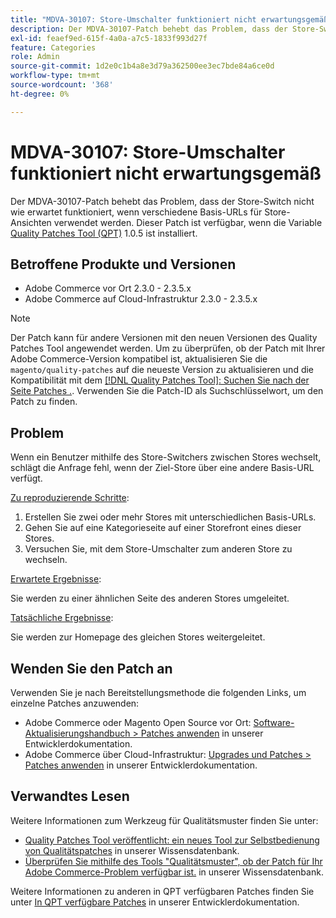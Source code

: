 ```yaml
---
title: "MDVA-30107: Store-Umschalter funktioniert nicht erwartungsgemäß"
description: Der MDVA-30107-Patch behebt das Problem, dass der Store-Switch nicht wie erwartet funktioniert, wenn verschiedene Basis-URLs für Store-Ansichten verwendet werden. Dieser Patch ist verfügbar, wenn das [Quality Patches Tool (QPT)](/help/announcements/adobe-commerce-announcements/magento-quality-patches-released-new-tool-to-self-serve-quality-patches.md) 1.0.5 installiert ist.
exl-id: feaef9ed-615f-4a0a-a7c5-1833f993d27f
feature: Categories
role: Admin
source-git-commit: 1d2e0c1b4a8e3d79a362500ee3ec7bde84a6ce0d
workflow-type: tm+mt
source-wordcount: '368'
ht-degree: 0%

---
```


# MDVA-30107: Store-Umschalter funktioniert nicht erwartungsgemäß

Der MDVA-30107-Patch behebt das Problem, dass der Store-Switch nicht wie erwartet funktioniert, wenn verschiedene Basis-URLs für Store-Ansichten verwendet werden. Dieser Patch ist verfügbar, wenn die Variable [Quality Patches Tool (QPT)](/help/announcements/adobe-commerce-announcements/magento-quality-patches-released-new-tool-to-self-serve-quality-patches.md) 1.0.5 ist installiert.

## Betroffene Produkte und Versionen

* Adobe Commerce vor Ort 2.3.0 - 2.3.5.x
* Adobe Commerce auf Cloud-Infrastruktur 2.3.0 - 2.3.5.x

>[!NOTE]
>
>Der Patch kann für andere Versionen mit den neuen Versionen des Quality Patches Tool angewendet werden. Um zu überprüfen, ob der Patch mit Ihrer Adobe Commerce-Version kompatibel ist, aktualisieren Sie die `magento/quality-patches` auf die neueste Version zu aktualisieren und die Kompatibilität mit dem [[!DNL Quality Patches Tool]: Suchen Sie nach der Seite Patches .](https://devdocs.magento.com/quality-patches/tool.html#patch-grid). Verwenden Sie die Patch-ID als Suchschlüsselwort, um den Patch zu finden.

## Problem

Wenn ein Benutzer mithilfe des Store-Switchers zwischen Stores wechselt, schlägt die Anfrage fehl, wenn der Ziel-Store über eine andere Basis-URL verfügt.

<u>Zu reproduzierende Schritte</u>:

1. Erstellen Sie zwei oder mehr Stores mit unterschiedlichen Basis-URLs.
1. Gehen Sie auf eine Kategorieseite auf einer Storefront eines dieser Stores.
1. Versuchen Sie, mit dem Store-Umschalter zum anderen Store zu wechseln.

<u>Erwartete Ergebnisse</u>:

Sie werden zu einer ähnlichen Seite des anderen Stores umgeleitet.

<u>Tatsächliche Ergebnisse</u>:

Sie werden zur Homepage des gleichen Stores weitergeleitet.

## Wenden Sie den Patch an

Verwenden Sie je nach Bereitstellungsmethode die folgenden Links, um einzelne Patches anzuwenden:

* Adobe Commerce oder Magento Open Source vor Ort: [Software-Aktualisierungshandbuch > Patches anwenden](https://devdocs.magento.com/guides/v2.4/comp-mgr/patching/mqp.html) in unserer Entwicklerdokumentation.
* Adobe Commerce über Cloud-Infrastruktur: [Upgrades und Patches > Patches anwenden](https://devdocs.magento.com/cloud/project/project-patch.html) in unserer Entwicklerdokumentation.

## Verwandtes Lesen

Weitere Informationen zum Werkzeug für Qualitätsmuster finden Sie unter:

* [Quality Patches Tool veröffentlicht: ein neues Tool zur Selbstbedienung von Qualitätspatches](/help/announcements/adobe-commerce-announcements/magento-quality-patches-released-new-tool-to-self-serve-quality-patches.md) in unserer Wissensdatenbank.
* [Überprüfen Sie mithilfe des Tools &quot;Qualitätsmuster&quot;, ob der Patch für Ihr Adobe Commerce-Problem verfügbar ist.](/help/support-tools/patches-available-in-qpt-tool/check-patch-for-magento-issue-with-magento-quality-patches.md) in unserer Wissensdatenbank.

Weitere Informationen zu anderen in QPT verfügbaren Patches finden Sie unter [In QPT verfügbare Patches](https://devdocs.magento.com/quality-patches/tool.html#patch-grid) in unserer Entwicklerdokumentation.
